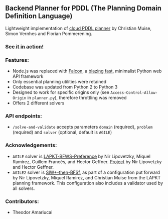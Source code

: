 ## Backend Planner for PDDL (The Planning Domain Definition Language)

Lightweight implementation of [cloud PDDL planner](https://bitbucket.org/planning-researchers/cloud-solver/src/master/) by Christian Muise, Simon Vernhes and Florian Pommerening.

### [See it in action!](https://amariucaitheodor.github.io/operations-monitor/#/)

### Features:
- Node.js was replaced with [Falcon](https://falconframework.org/#), a [blazing fast](https://falconframework.org/#sectionBenchmarks), minimalist Python web API framework
- Only essential planning utilities were retained
- Codebase was updated from Python 2 to Python 3
- Designed to work for specific origins only (see `Access-Control-Allow-Origin` in `planner.py`), therefore throttling was removed
- Offers 2 different solvers

### API endpoints:
- `/solve-and-validate` accepts parameters `domain` (required), `problem` (required) and `solver` (optional, default is `AGILE`)

### Acknowledgements:
- `AGILE` solver is [LAPKT-BFWS-Preference](https://ipc2018-classical.bitbucket.io/planner-abstracts/teams_1_20_30_31_36_47.pdf) by Nir Lipovetzky, Miquel Ramírez, Guillem Francès, and Hector Geffner. [Project](https://github.com/nirlipo/BFWS-public) by Nir Lipovetzky and Hector Geffner.
- `AGILE2` solver is [SIW+-then-BFSf](https://github.com/LAPKT-dev/LAPKT-public/tree/master/planners/siw_plus-then-bfs_f-ffparser), as part of a configuration put forward by Nir Lipovetzky, Miquel Ramirez, and Christian Muise from the LAPKT planning framework. This configuration also includes a validator used by all solvers.

### Contributors:
- Theodor Amariucai

